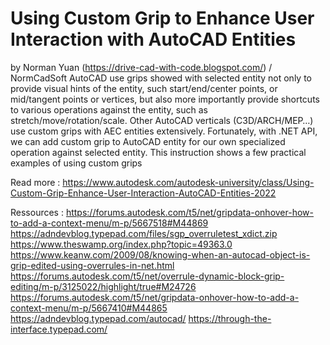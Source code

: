 # Using Custom Grip to Enhance User Interaction with AutoCAD Entities

by Norman Yuan (https://drive-cad-with-code.blogspot.com/) / NormCadSoft
AutoCAD use grips showed with selected entity not only to provide visual hints of the entity, 
such start/end/center points, or mid/tangent points or vertices, but also more importantly provide 
shortcuts to various operations against the entity, such as stretch/move/rotation/scale. Other 
AutoCAD verticals (C3D/ARCH/MEP…) use custom grips with AEC entities extensively. 
Fortunately, with .NET API, we can add custom grip to AutoCAD entity for our own specialized 
operation against selected entity. This instruction shows a few practical examples of using 
custom grips


Read more : https://www.autodesk.com/autodesk-university/class/Using-Custom-Grip-Enhance-User-Interaction-AutoCAD-Entities-2022

Ressources :
https://forums.autodesk.com/t5/net/gripdata-onhover-how-to-add-a-context-menu/m-p/5667518#M44869
https://adndevblog.typepad.com/files/sgp_overruletest_xdict.zip
https://www.theswamp.org/index.php?topic=49363.0
https://www.keanw.com/2009/08/knowing-when-an-autocad-object-is-grip-edited-using-overrules-in-net.html
https://forums.autodesk.com/t5/net/overrule-dynamic-block-grip-editing/m-p/3125022/highlight/true#M24726
https://forums.autodesk.com/t5/net/gripdata-onhover-how-to-add-a-context-menu/m-p/5667410#M44865
https://adndevblog.typepad.com/autocad/
https://through-the-interface.typepad.com/

